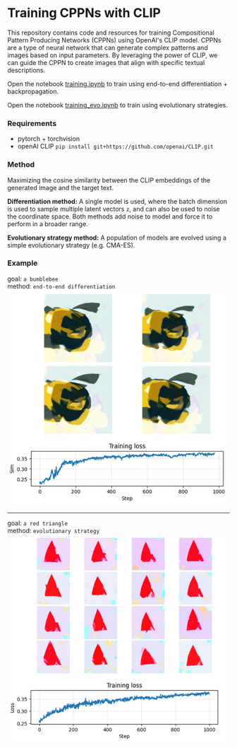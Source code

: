 # Training CPPNs with CLIP

This repository contains code and resources for training Compositional Pattern Producing Networks (CPPNs) using OpenAI's CLIP model. CPPNs are a type of neural network that can generate complex patterns and images based on input parameters. By leveraging the power of CLIP, we can guide the CPPN to create images that align with specific textual descriptions.

Open the notebook [training.ipynb](training.ipynb) to train using end-to-end differentiation + backpropagation.

Open the notebook [training_evo.ipynb](training_evo.ipynb) to train using evolutionary strategies.

### Requirements

- pytorch + torchvision
- openAI CLIP `pip install git+https://github.com/openai/CLIP.git`

### Method
Maximizing the cosine similarity between the CLIP embeddings of the generated image and the target text.

**Differentiation method:** A single model is used, where the batch dimension is used to sample multiple latent vectors `z`, and can also be used to noise the coordinate space. Both methods add noise to model and force it to perform in a broader range.

**Evolutionary strategy method:** A population of models are evolved using a simple evolutionary strategy (e.g. CMA-ES).

### Example
goal: `a bumblebee`\
method: `end-to-end differentiation`\
![example](media/bumblebee.png)

---

goal: `a red triangle`\
method: `evolutionary strategy`\
![example](media/red_triangle.png)